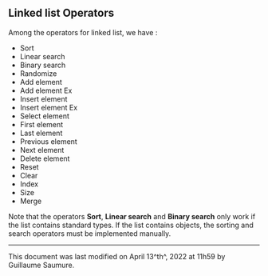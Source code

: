 ## Linked list Operators ##

Among the operators for linked list, we have :

- Sort
- Linear search
- Binary search
- Randomize
- Add element
- Add element Ex
- Insert element
- Insert element Ex
- Select element
- First element
- Last element
- Previous element
- Next element
- Delete element
- Reset
- Clear
- Index
- Size
- Merge

Note that the operators **Sort**, **Linear search** and **Binary search** only work if the list contains standard types. If the list contains objects, the sorting and search operators must be implemented manually.

---

This document was last modified on April 13^th^, 2022 at 11h59 by Guillaume Saumure. 
 














